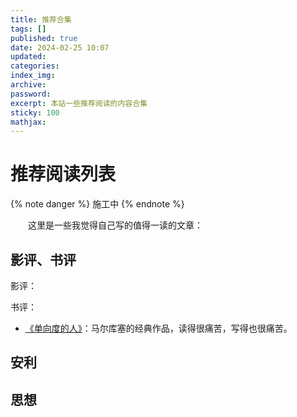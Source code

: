 ```yaml
---
title: 推荐合集
tags: []
published: true
date: 2024-02-25 10:07
updated:
categories:
index_img:
archive:
password:
excerpt: 本站一些推荐阅读的内容合集
sticky: 100
mathjax:
---
```


# 推荐阅读列表

{% note danger  %}
施工中
{% endnote %}

&emsp;&emsp;这里是一些我觉得自己写的值得一读的文章：

## 影评、书评

影评：

书评：

- [《单向度的人》](/hexo/essays/one-dimensional-man)：马尔库塞的经典作品，读得很痛苦，写得也很痛苦。

## 安利

## 思想
